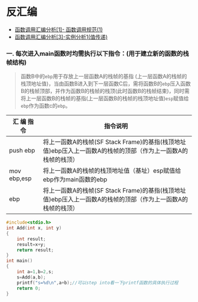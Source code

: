 # 反汇编


* [函数调用汇编分析[1]- 函数调用规范(1)](http://www.hisnote.com/2013/06/19/%E5%87%BD%E6%95%B0%E8%B0%83%E7%94%A8%E6%B1%87%E7%BC%96%E5%88%86%E6%9E%90%E3%80%902%E3%80%91-%E5%87%BD%E6%95%B0%E8%B0%83%E7%94%A8%E8%A7%84%E8%8C%831/2/)
* [函数调用汇编分析[3]-实例分析1(值传递)](http://www.hisnote.com/2013/07/25/%E5%87%BD%E6%95%B0%E8%B0%83%E7%94%A8%E6%B1%87%E7%BC%96%E5%88%86%E6%9E%90%E3%80%903%E3%80%91-%E5%AE%9E%E4%BE%8B%E5%88%86%E6%9E%901%E5%80%BC%E4%BC%A0%E9%80%92/)

### 一.	每次进入main函数时均需执行以下指令：(用于建立新的函数的栈帧结构)
>函数B中的`ebp`用于存放上一层函数A的栈帧的基指 (上一层函数A的栈帧的栈顶地址值)，当由函数B进入到下一层函数C后，需将函数B的`ebp`压入函数B的栈帧顶部，并作为函数B的栈帧的栈顶(此时函数B的栈帧结束)，同时需将上一层函数B的栈帧的基指(上一层函数B的栈帧的栈顶地址值)`esp`赋值给`ebp`作为函数c的`ebp`。


| 汇 编 指 令 | 指令说明 |
|--------|--------|
|  push ebp    |  将上一函数A的栈帧(SF Stack Frame)的基指(栈顶地址值)ebp压入上一函数A的栈帧的顶部（作为上一函数A的栈帧的栈顶）      |
|  mov        ebp,esp      |   将上一函数A的栈帧的栈顶地址值（基址）esp赋值给ebp作为main函数的ebp     |
|  ebp      |    将上一函数A的栈帧(SF Stack Frame)的基指(栈顶地址值)ebp压入上一函数A的栈帧的顶部（作为上一函数A的栈帧的栈顶）    |

```C
#include<stdio.h>
int Add(int x, int y)
{
	int result;
	result=x+y;
	return result;
}
int main()
{
    int a=1,b=2,s;
    s=Add(a,b);
    printf("s=%d\n",a+b);//可以step into看一下printf函数的具体执行过程
    return 0;
}
```

